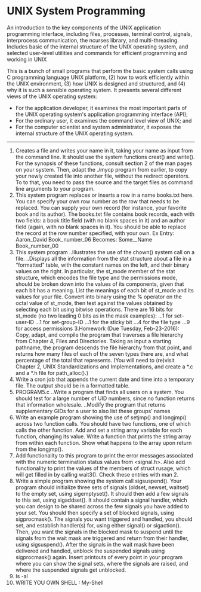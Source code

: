 # UNIX System Programming
An introduction to the key components of the UNIX application programming interface, including files, processes, terminal control, signals, interprocess communication, the ncurses library, and multi-threading. Includes basic of the internal structure of the UNIX operating system, and selected user-level utilities and commands for efficient programming and working in UNIX

This is a bunch of small programs that perform the basic system calls using C programming language 
UNIX platform, (2) how to work efficiently within the UNIX environment, (3) how UNIX is
designed and structured, and (4) why it is such a sensible operating system. It presents several
different views of the UNIX operating system: 
* For the application developer, it examines the most important parts of the UNIX operating
system's application programming interface (API);
* For the ordinary user, it examines the command level view of UNIX; and 
* For the computer scientist and system administrator, it exposes the internal structure of the
UNIX operating system.

----------------

1. Creates a file and writes your name in it, taking your name as input from the command line. It should use the system functions creat() and write(). For the synopsis of these functions, consult section 2 of the man pages on your system. Then, adapt the ./mycp program from earlier, to copy your newly created file into another file, without the redirect operators. To to that, you need to pass the source and the target files as command line arguments to your program.
2. This system program  replaces or inserts a row in a <file> name books.txt here. You can specify your own row number as the row that needs to be replaced. You can supply your own record (for instance, your favorite book and its author). The books.txt file contains book records, each with two fields: a book title field (with no blank spaces in it) and an author field (again, with no blank spaces in it). You should be able to replace the record at the row number specified, with your own.
Ex Entry: 	Aaron_David     Book_number_06
Becomes: 	Some__Name    Book_number_00
3. This system program 
..Illustrates the use of the chown() system call on a file.
..Displays all the information from the stat structure about a file in a “formatted” table, with the constant names on the left, and their binary values on the right. In particular, the st_mode member of the stat structure, which encodes the file type and the permissions mode, should be broken down into the values of its components, given that each bit has a meaning. List the meanings of each bit of st_mode and its values for your file. Convert into binary using the % operator on the octal value of st_mode, then test against the values obtained by selecting each bit using bitwise operations. 
There are 16 bits for st_mode (no two leading 0 bits as in the mask examples):
...1 for set-user-ID
...1 for set-group-ID
...1 for the sticky bit
...4 for the file type
...9 for access permissions
3.Homework (Due Tuesday, Feb-23-2016):
Copy, adapt, and compile the program that traverses a file hierarchy from Chapter 4, Files and Directories. Taking as input a starting pathname, the program descends the file hierarchy from that point, and returns how many files of each of the seven types there are, and what percentage of the total that represents. (You will need to (re)visit Chapter 2, UNIX Standardizations and Implementations, and create a *.c and a *.h file for path_alloc().)
4. Write a cron job that appends the current date and time into a temporary file. The output should be in a formatted table.
5. PROGRAM5.c
..Write a program that finds all users on a system. You should test for a large
number of UID numbers, since no function returns that information wholesale.
..Modify the program that returns supplementary GIDs for a user to also list
these groups’ names
6. Write an example program showing the use of setjmp() and longjmp() across two function calls. You should have two functions, one of which calls the other function. Add and set a string array variable for each function, changing its value. Write a function that prints the string array from within each function. Show what happens to the array upon return from the longjmp().
7. Add functionality to this program to print the error messages associated with the
numeric termination status values from <signal.h>. Also add functionality to
print the values of the members of struct rusage, which will get filled in by
calling wait3(). Check these entries with man 2.
8. Write a simple program showing the system call sigsuspend(). Your program should initialize three sets of signals (oldset, newset, waitset) to the empty set, using sigemptyset(). It should then add a few signals to this set, using sigaddset(). It should contain a signal handler, which you can design to be shared across the few signals you have added to your set. You should then specify a set of blocked signals, using sigprocmask(). The signals you want triggered and handled, you should set, and establish handler(s) for, using either signal() or sigaction(). Then, you want the signals in the blocked mask to suspend until the signals from the wait mask are triggered and return from their handler, using sigsuspend(). After the signals in the wait mask have been delivered and handled, unblock the suspended signals using sigprocmask() again. Insert printouts of every point in your program where you can show the signal sets, where the signals are raised, and where the suspended signals get unblocked.
9. ls -al   
10. WRITE YOU OWN SHELL :  My-Shell
